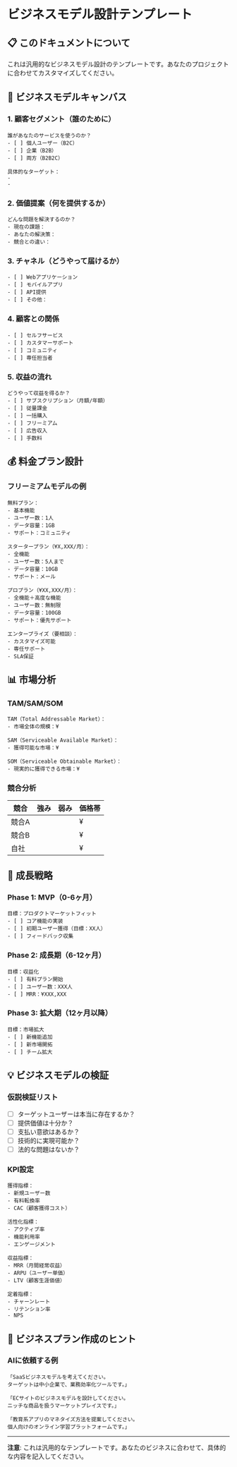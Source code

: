 # ビジネスモデル設計テンプレート

## 📋 このドキュメントについて

これは汎用的なビジネスモデル設計のテンプレートです。あなたのプロジェクトに合わせてカスタマイズしてください。

## 🎯 ビジネスモデルキャンバス

### 1. 顧客セグメント（誰のために）
```
誰があなたのサービスを使うのか？
- [ ] 個人ユーザー（B2C）
- [ ] 企業（B2B）
- [ ] 両方（B2B2C）

具体的なターゲット：
- 
- 
```

### 2. 価値提案（何を提供するか）
```
どんな問題を解決するのか？
- 現在の課題：
- あなたの解決策：
- 競合との違い：
```

### 3. チャネル（どうやって届けるか）
```
- [ ] Webアプリケーション
- [ ] モバイルアプリ
- [ ] API提供
- [ ] その他：
```

### 4. 顧客との関係
```
- [ ] セルフサービス
- [ ] カスタマーサポート
- [ ] コミュニティ
- [ ] 専任担当者
```

### 5. 収益の流れ
```
どうやって収益を得るか？
- [ ] サブスクリプション（月額/年額）
- [ ] 従量課金
- [ ] 一括購入
- [ ] フリーミアム
- [ ] 広告収入
- [ ] 手数料
```

## 💰 料金プラン設計

### フリーミアムモデルの例
```
無料プラン：
- 基本機能
- ユーザー数：1人
- データ容量：1GB
- サポート：コミュニティ

スタータープラン（¥X,XXX/月）：
- 全機能
- ユーザー数：5人まで
- データ容量：10GB
- サポート：メール

プロプラン（¥XX,XXX/月）：
- 全機能＋高度な機能
- ユーザー数：無制限
- データ容量：100GB
- サポート：優先サポート

エンタープライズ（要相談）：
- カスタマイズ可能
- 専任サポート
- SLA保証
```

## 📊 市場分析

### TAM/SAM/SOM
```
TAM（Total Addressable Market）：
- 市場全体の規模：¥

SAM（Serviceable Available Market）：
- 獲得可能な市場：¥

SOM（Serviceable Obtainable Market）：
- 現実的に獲得できる市場：¥
```

### 競合分析
| 競合 | 強み | 弱み | 価格帯 |
|------|------|------|---------|
| 競合A | | | ¥ |
| 競合B | | | ¥ |
| 自社 | | | ¥ |

## 🚀 成長戦略

### Phase 1: MVP（0-6ヶ月）
```
目標：プロダクトマーケットフィット
- [ ] コア機能の実装
- [ ] 初期ユーザー獲得（目標：XX人）
- [ ] フィードバック収集
```

### Phase 2: 成長期（6-12ヶ月）
```
目標：収益化
- [ ] 有料プラン開始
- [ ] ユーザー数：XXX人
- [ ] MRR：¥XXX,XXX
```

### Phase 3: 拡大期（12ヶ月以降）
```
目標：市場拡大
- [ ] 新機能追加
- [ ] 新市場開拓
- [ ] チーム拡大
```

## 💡 ビジネスモデルの検証

### 仮説検証リスト
- [ ] ターゲットユーザーは本当に存在するか？
- [ ] 提供価値は十分か？
- [ ] 支払い意欲はあるか？
- [ ] 技術的に実現可能か？
- [ ] 法的な問題はないか？

### KPI設定
```
獲得指標：
- 新規ユーザー数
- 有料転換率
- CAC（顧客獲得コスト）

活性化指標：
- アクティブ率
- 機能利用率
- エンゲージメント

収益指標：
- MRR（月間経常収益）
- ARPU（ユーザー単価）
- LTV（顧客生涯価値）

定着指標：
- チャーンレート
- リテンション率
- NPS
```

## 📝 ビジネスプラン作成のヒント

### AIに依頼する例
```
「SaaSビジネスモデルを考えてください。
ターゲットは中小企業で、業務効率化ツールです。」

「ECサイトのビジネスモデルを設計してください。
ニッチな商品を扱うマーケットプレイスです。」

「教育系アプリのマネタイズ方法を提案してください。
個人向けのオンライン学習プラットフォームです。」
```

---

**注意**: これは汎用的なテンプレートです。あなたのビジネスに合わせて、具体的な内容を記入してください。